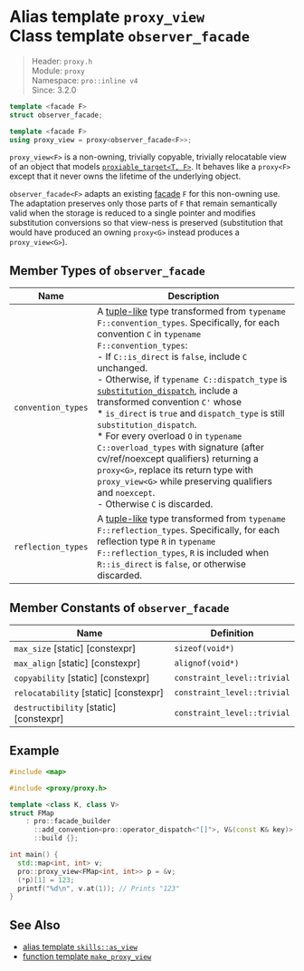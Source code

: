 # Alias template `proxy_view`<br />Class template `observer_facade`

> Header: `proxy.h`  
> Module: `proxy`  
> Namespace: `pro::inline v4`  
> Since: 3.2.0

```cpp
template <facade F>
struct observer_facade;

template <facade F>
using proxy_view = proxy<observer_facade<F>>;
```

`proxy_view<F>` is a non-owning, trivially copyable, trivially relocatable view of an object that models [`proxiable_target<T, F>`](proxiable_target.md). It behaves like a `proxy<F>` except that it never owns the lifetime of the underlying object.

`observer_facade<F>` adapts an existing [facade](facade.md) `F` for this non-owning use. The adaptation preserves only those parts of `F` that remain semantically valid when the storage is reduced to a single pointer and modifies substitution conversions so that view-ness is preserved (substitution that would have produced an owning `proxy<G>` instead produces a `proxy_view<G>`).

## Member Types of `observer_facade`

| Name               | Description                                                  |
| ------------------ | ------------------------------------------------------------ |
| `convention_types` | A [tuple-like](https://en.cppreference.com/w/cpp/utility/tuple/tuple-like) type transformed from `typename F::convention_types`. Specifically, for each convention `C` in `typename F::convention_types`:<br/> - If `C::is_direct` is `false`, include `C` unchanged.<br/> - Otherwise, if `typename C::dispatch_type` is [`substitution_dispatch`](./substitution_dispatch/README.md), include a transformed convention `C'` whose<br/>  * `is_direct` is `true` and `dispatch_type` is still `substitution_dispatch`.<br/>  * For every overload `O` in `typename C::overload_types` with signature (after cv/ref/noexcept qualifiers) returning a `proxy<G>`, replace its return type with `proxy_view<G>` while preserving qualifiers and `noexcept`.<br/> - Otherwise `C` is discarded. |
| `reflection_types` | A [tuple-like](https://en.cppreference.com/w/cpp/utility/tuple/tuple-like) type transformed from `typename F::reflection_types`. Specifically, for each reflection type `R` in `typename F::reflection_types`, `R` is included when `R::is_direct` is `false`, or otherwise discarded. |

## Member Constants of `observer_facade`

| Name                                   | Definition                  |
| -------------------------------------- | --------------------------- |
| `max_size` [static] [constexpr]        | `sizeof(void*)`             |
| `max_align` [static] [constexpr]       | `alignof(void*)`            |
| `copyability` [static] [constexpr]     | `constraint_level::trivial` |
| `relocatability` [static] [constexpr]  | `constraint_level::trivial` |
| `destructibility` [static] [constexpr] | `constraint_level::trivial` |

## Example

```cpp
#include <map>

#include <proxy/proxy.h>

template <class K, class V>
struct FMap
    : pro::facade_builder                                              //
      ::add_convention<pro::operator_dispatch<"[]">, V&(const K& key)> //
      ::build {};

int main() {
  std::map<int, int> v;
  pro::proxy_view<FMap<int, int>> p = &v;
  (*p)[1] = 123;
  printf("%d\n", v.at(1)); // Prints "123"
}
```

## See Also

- [alias template `skills::as_view`](skills_as_view.md)
- [function template `make_proxy_view`](make_proxy_view.md)
